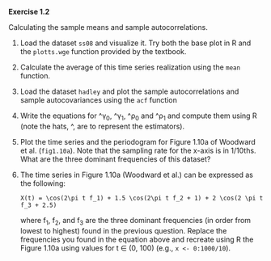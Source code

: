 **Exercise 1.2**

Calculating the sample means and sample autocorrelations.

1. Load the dataset `ss08` and visualize it.
    Try both the base plot in R and the `plotts.wge` function provided by the textbook.
1. Calculate the average of this time series realization using the `mean` function.
1. Load the dataset `hadley` and plot the sample autocorrelations and sample autocovariances using the `acf` function
1. Write the equations for &Hat;&gamma;<sub>0</sub>, &Hat;&gamma;<sub>1</sub>, &Hat;&rho;<sub>0</sub> and &Hat;&rho;<sub>1</sub> and compute them using R (note the hats, &Hat;, are to represent the estimators).
1. Plot the time series and the periodogram for Figure 1.10a of Woodward et al. (`fig1.10a`). Note that the sampling rate for the x-axis is in 1/10ths.  What are the three dominant frequencies of this dataset?
1. The time series in Figure 1.10a (Woodward et al.) can be expressed as the following:

    ```
    X(t) = \cos(2\pi t f_1) + 1.5 \cos(2\pi t f_2 + 1) + 2 \cos(2 \pi t f_3 + 2.5)
    ```

    where f<sub>1</sub>, f<sub>2</sub>, and f<sub>3</sub> are the three dominant frequencies (in order from lowest to highest) found in the previous question.
    Replace the frequencies you found in the equation above and recreate using R the Figure 1.10a using values for t &in; (0, 100) (e.g., `x <- 0:1000/10`).
